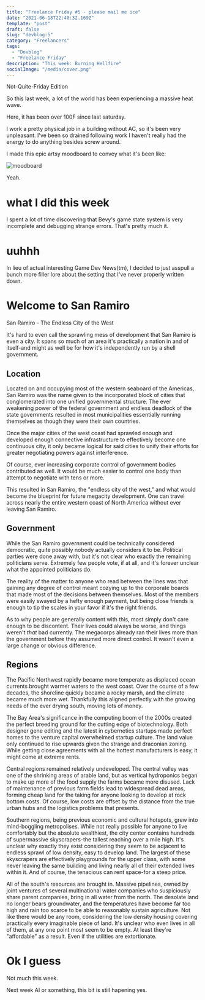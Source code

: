 ```yaml
---
title: "Freelance Friday #5 - please mail me ice"
date: "2021-06-18T22:40:32.169Z"
template: "post"
draft: false
slug: "devblog-5"
category: "Freelancers"
tags:
  - "Devblog"
  - "Freelance Friday"
description: "This week: Burning Hellfire"
socialImage: "/media/cover.png"
---
```

Not-Quite-Friday Edition

So this last week, a lot of the world has been experiencing a massive heat wave.

Here, it has been over 100F since last saturday.

I work a pretty physical job in a building without AC, so it's been very unpleasant. I've been so drained
following work I haven't really had the energy to do anything besides screw around.

I made this epic artsy moodboard to convey what it's been like:

![moodboard](/media/moodboard.jpg)

Yeah.
# what I did this week

I spent a lot of time discovering that Bevy's game state system is very incomplete and debugging strange errors. That's pretty much it.

# uuhhh

In lieu of actual interesting Game Dev News(tm), I decided to just asspull a bunch more filler lore about the setting
that I've never properly written down.

# Welcome to San Ramiro

San Ramiro - The Endless City of the West

It's hard to even call the sprawling mess of development that San Ramiro is even a city. It spans so much of an area it's practically a nation in and of itself-and might as well be for how it's independently run by a shell government.

## Location
Located on and occupying most of the western seaboard of the Americas, San Ramiro was the name given to the incorporated block of cities that conglomerated into one unified governmental structure. The ever weakening power of the federal government and endless deadlock of the state governments resulted in most municipalities essentially running themselves as though they were their own countries.

Once the major cities of the west coast had sprawled enough and developed enough connective infrastructure to effectively become one continuous city, it only became logical for said cities to unify their efforts for greater negotiating powers against interference.

Of course, ever increasing corporate control of government bodies contributed as well. It would be much easier to control one body than attempt to negotiate with tens or more.

This resulted in San Ramiro, the "endless city of the west," and what would become the blueprint for future megacity development. One can travel across nearly the entire western coast of North America without ever leaving San Ramiro.

## Government

While the San Ramiro government could be technically considered democratic, quite possibly nobody actually considers it to be.
Political parties were done away with, but it's not clear who exactly the remaining politicians serve. Extremely few people vote, if at all, and it's forever unclear what the appointed politicians do.

The reality of the matter to anyone who read between the lines was that gaining any degree of control meant cozying up to the corporate boards that made most of the decisions between themselves. Most of the members were easily swayed by a hefty enough payment, but being close friends is enough to tip the scales in your favor if it's the right friends.

As to why people are generally content with this, most simply don't care enough to be discontent. Their lives could always be worse, and things weren't *that* bad currently. The megacorps already ran their lives more than the government before they assumed more direct control. It wasn't even a large change or obvious difference.

## Regions
The Pacific Northwest rapidly became more temperate as displaced ocean currents brought warmer waters to the west coast. Over the course of a few decades, the shoreline quickly became a rocky marsh, and the climate became much more wet. Thankfully this aligned perfectly with the growing needs of the ever drying south, moving lots of money.

The Bay Area's significance in the computing boom of the 2000s created the perfect breeding ground for the cutting edge of biotechnology. Both designer gene editing and the latest in cybernetics startups made perfect homes to the venture capital overwhelmed startup culture. The land value only continued to rise upwards given the strange and draconian zoning. While getting close agreements with all the hottest manufacturers is easy, it might come at extreme rents.

Central regions remained relatively undeveloped. The central valley was one of the shrinking areas of arable land, but as vertical hydroponics began to make up more of the food supply the farms became more disused. Lack of maintenance of previous farm fields lead to widespread dead areas, forming cheap land for the taking for anyone looking to develop at rock bottom costs. Of course, low costs are offset by the distance from the true urban hubs and the logistics problems that presents.

Southern regions, being previous economic  and cultural hotspots, grew into mind-boggling metropolises. While not really possible for anyone to live comfortably but the absolute wealthiest, the city center contains hundreds of supermassive skyscrapers-the tallest reaching over a mile high. It's unclear why exactly they exist considering they seem to be adjacent to endless sprawl of low density, easy to develop land. The largest of these skyscrapers are effectively playgrounds for the upper class, with some never leaving the same building and living nearly all of their extended lives within it. And of course, the tenacious can rent space-for a steep price.

All of the south's resources are brought in. Massive pipelines, owned by joint ventures of several multinational water companies who suspiciously share parent companies, bring in all water from the north. The desolate land no longer bears groundwater, and the temperatures have become far too high and rain too scarce to be able to reasonably sustain agriculture. Not like there would be any room, considering the low density housing covering practically every imaginable piece of land. It's unclear who even lives in all of them, at any one point most seem to be empty. At least they're "affordable" as a result. Even if the utilities are extortionate.

# Ok I guess

Not much this week.

Next week AI or something, this bit is still hapening yes.
